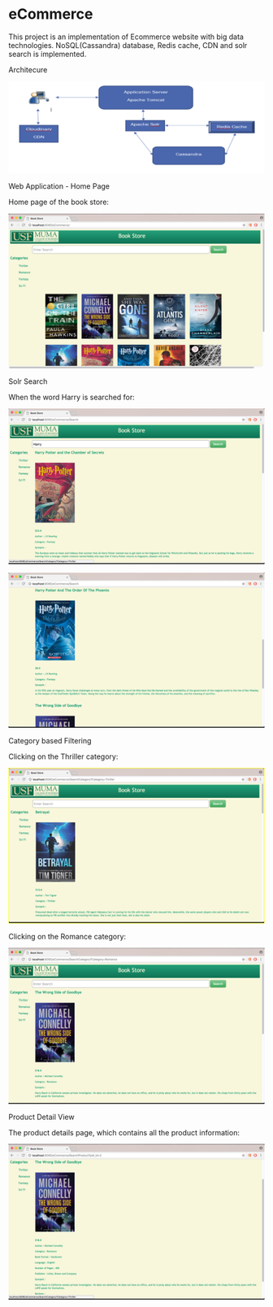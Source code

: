 # eCommerce
This project is an implementation of Ecommerce website with big data technologies. NoSQL(Cassandra) database, Redis cache, CDN and solr search is implemented.

Architecure

![promisechains](https://github.com/nikhil-ramg/eCommerce/blob/master/images/Picture1.png?raw=true)

Web Application - Home Page

Home page of the book store:

![promisechains](https://github.com/nikhil-ramg/eCommerce/blob/master/images/Picture2.png?raw=true)

Solr Search

When the word Harry is searched for: 

![promisechains](https://github.com/nikhil-ramg/eCommerce/blob/master/images/Picture3.png?raw=true)


![promisechains](https://github.com/nikhil-ramg/eCommerce/blob/master/images/Picture4.png?raw=true)

Category based Filtering

Clicking on the Thriller category:

![promisechains](https://github.com/nikhil-ramg/eCommerce/blob/master/images/Picture5.png?raw=true)

Clicking on the Romance category:

![promisechains](https://github.com/nikhil-ramg/eCommerce/blob/master/images/Picture6.png?raw=true)

Product Detail View

The product details page, which contains all the product information:

![promisechains](https://github.com/nikhil-ramg/eCommerce/blob/master/images/Picture7.png?raw=true)
